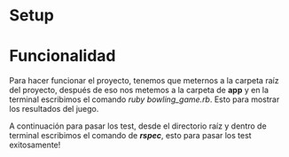 # Setup

# Funcionalidad

Para hacer funcionar el proyecto, tenemos que meternos a la carpeta raíz del proyecto, después de eso nos metemos a la carpeta de **app** y en la terminal escribimos el comando *ruby bowling_game.rb*. Esto para mostrar los resultados del juego.

A continuación para pasar los test, desde el directorio raíz y dentro de terminal escribimos el comando de ***rspec***, esto para pasar los test exitosamente!